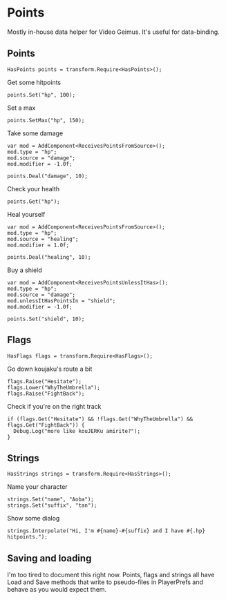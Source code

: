 Points
======

Mostly in-house data helper for Video Geimus. It's useful for data-binding.

Points
------

    HasPoints points = transform.Require<HasPoints>();

Get some hitpoints

    points.Set("hp", 100);

Set a max

    points.SetMax("hp", 150);

Take some damage

    var mod = AddComponent<ReceivesPointsFromSource>();
    mod.type = "hp";
    mod.source = "damage";
    mod.modifier = -1.0f;

    points.Deal("damage", 10);
    
Check your health

    points.Get("hp");

Heal yourself

    var mod = AddComponent<ReceivesPointsFromSource>();
    mod.type = "hp";
    mod.source = "healing";
    mod.modifier = 1.0f;
    
    points.Deal("healing", 10);
    
Buy a shield

    var mod = AddComponent<ReceivesPointsUnlessItHas>();
    mod.type = "hp";
    mod.source = "damage";
    mod.unlessItHasPointsIn = "shield";
    mod.modifier = -1.0f;

    points.Set("shield", 10);
    
Flags
-----

    HasFlags flags = transform.Require<HasFlags>();
   
Go down koujaku's route a bit

    flags.Raise("Hesitate");
    flags.Lower("WhyTheUmbrella");
    flags.Raise("FightBack");
    
Check if you're on the right track

    if (flags.Get("Hesitate") && !flags.Get("WhyTheUmbrella") && flags.Get("FightBack")) {
      Debug.Log("more like kouJERKu amirite?");
    }
    
Strings
-------

    HasStrings strings = transform.Require<HasStrings>();
    
Name your character

    strings.Set("name", "Aoba");
    strings.Set("suffix", "tan");
    
Show some dialog

    strings.Interpolate("Hi, I'm #{name}-#{suffix} and I have #{.hp} hitpoints.");
    
Saving and loading
------------------

I'm too tired to document this right now. Points, flags and strings all have Load and Save methods that write to pseudo-files in PlayerPrefs and behave as you would expect them.

